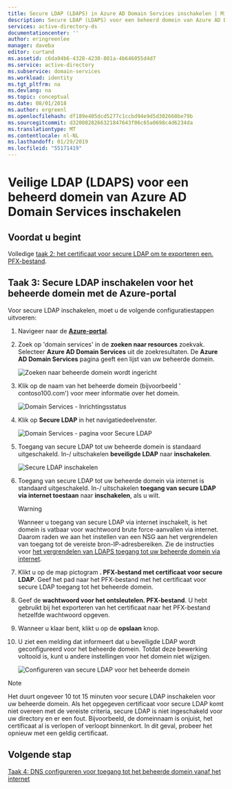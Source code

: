 ```yaml
---
title: Secure LDAP (LDAPS) in Azure AD Domain Services inschakelen | Microsoft Docs
description: Secure LDAP (LDAPS) voor een beheerd domein van Azure AD Domain Services inschakelen
services: active-directory-ds
documentationcenter: ''
author: eringreenlee
manager: daveba
editor: curtand
ms.assetid: c6da94b6-4328-4230-801a-4b646055d4d7
ms.service: active-directory
ms.subservice: domain-services
ms.workload: identity
ms.tgt_pltfrm: na
ms.devlang: na
ms.topic: conceptual
ms.date: 08/01/2018
ms.author: ergreenl
ms.openlocfilehash: df189e405dcd5277c1ccbd94e9d5d302660be79b
ms.sourcegitcommit: d3200828266321847643f06c65a0698c4d6234da
ms.translationtype: MT
ms.contentlocale: nl-NL
ms.lasthandoff: 01/29/2019
ms.locfileid: "55171419"
---
```

# <a name="enable-secure-ldap-ldaps-for-an-azure-ad-domain-services-managed-domain"></a>Veilige LDAP (LDAPS) voor een beheerd domein van Azure AD Domain Services inschakelen

## <a name="before-you-begin"></a>Voordat u begint
Volledige [taak 2: het certificaat voor secure LDAP om te exporteren een. PFX-bestand](active-directory-ds-admin-guide-configure-secure-ldap-export-pfx.md).


## <a name="task-3-enable-secure-ldap-for-the-managed-domain-using-the-azure-portal"></a>Taak 3: Secure LDAP inschakelen voor het beheerde domein met de Azure-portal
Voor secure LDAP inschakelen, moet u de volgende configuratiestappen uitvoeren:

1. Navigeer naar de  **[Azure-portal](https://portal.azure.com)**.

2. Zoek op 'domain services' in de **zoeken naar resources** zoekvak. Selecteer **Azure AD Domain Services** uit de zoekresultaten. De **Azure AD Domain Services** pagina geeft een lijst van uw beheerde domein.

    ![Zoeken naar beheerde domein wordt ingericht](./media/getting-started/domain-services-provisioning-state-find-resource.png)

2. Klik op de naam van het beheerde domein (bijvoorbeeld ' contoso100.com') voor meer informatie over het domein.

    ![Domain Services - Inrichtingsstatus](./media/getting-started/domain-services-provisioning-state.png)

3. Klik op **Secure LDAP** in het navigatiedeelvenster.

    ![Domain Services - pagina voor Secure LDAP](./media/active-directory-domain-services-admin-guide/secure-ldap-blade.png)

4. Toegang van secure LDAP tot uw beheerde domein is standaard uitgeschakeld. In-/ uitschakelen **beveiligde LDAP** naar **inschakelen**.

    ![Secure LDAP inschakelen](./media/active-directory-domain-services-admin-guide/secure-ldap-blade-configure.png)
5. Toegang van secure LDAP tot uw beheerde domein via internet is standaard uitgeschakeld. In-/ uitschakelen **toegang van secure LDAP via internet toestaan** naar **inschakelen**, als u wilt.

    > [!WARNING]
    > Wanneer u toegang van secure LDAP via internet inschakelt, is het domein is vatbaar voor wachtwoord brute force-aanvallen via internet. Daarom raden we aan het instellen van een NSG aan het vergrendelen van toegang tot de vereiste bron-IP-adresbereiken. Zie de instructies voor [het vergrendelen van LDAPS toegang tot uw beheerde domein via internet](active-directory-ds-ldaps-bind-lockdown.md#task-6-lock-down-secure-ldap-access-to-your-managed-domain-over-the-internet).
    >

6. Klikt u op de map pictogram **. PFX-bestand met certificaat voor secure LDAP**. Geef het pad naar het PFX-bestand met het certificaat voor secure LDAP toegang tot het beheerde domein.

7. Geef de **wachtwoord voor het ontsleutelen. PFX-bestand**. U hebt gebruikt bij het exporteren van het certificaat naar het PFX-bestand hetzelfde wachtwoord opgeven.

8. Wanneer u klaar bent, klikt u op de **opslaan** knop.

9. U ziet een melding dat informeert dat u beveiligde LDAP wordt geconfigureerd voor het beheerde domein. Totdat deze bewerking voltooid is, kunt u andere instellingen voor het domein niet wijzigen.

    ![Configureren van secure LDAP voor het beheerde domein](./media/active-directory-domain-services-admin-guide/secure-ldap-blade-configuring.png)

> [!NOTE]
> Het duurt ongeveer 10 tot 15 minuten voor secure LDAP inschakelen voor uw beheerde domein. Als het opgegeven certificaat voor secure LDAP komt niet overeen met de vereiste criteria, secure LDAP is niet ingeschakeld voor uw directory en er een fout. Bijvoorbeeld, de domeinnaam is onjuist, het certificaat al is verlopen of verloopt binnenkort. In dit geval, probeer het opnieuw met een geldig certificaat.
>
>

## <a name="next-step"></a>Volgende stap
[Taak 4: DNS configureren voor toegang tot het beheerde domein vanaf het internet](active-directory-ds-ldaps-configure-dns.md)
